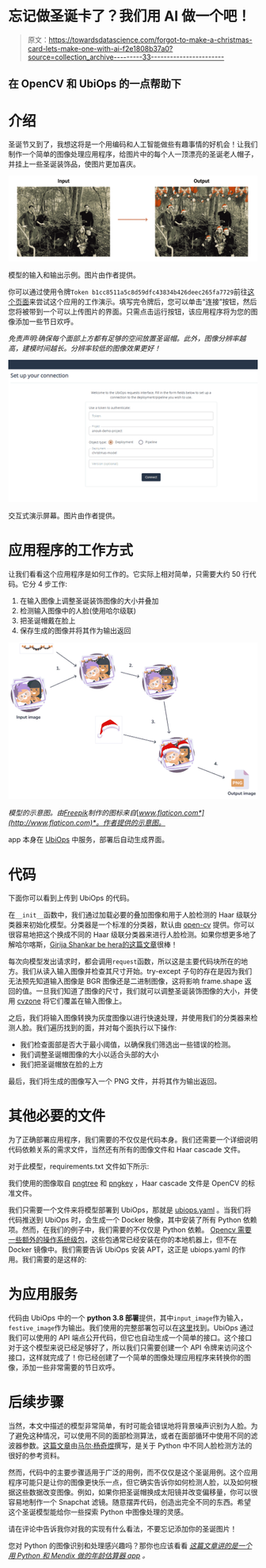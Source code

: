 # 忘记做圣诞卡了？我们用 AI 做一个吧！

> 原文：<https://towardsdatascience.com/forgot-to-make-a-christmas-card-lets-make-one-with-ai-f2e1808b37a0?source=collection_archive---------33----------------------->

## 在 OpenCV 和 UbiOps 的一点帮助下

# 介绍

圣诞节又到了，我想这将是一个用编码和人工智能做些有趣事情的好机会！让我们制作一个简单的图像处理应用程序，给图片中的每个人一顶漂亮的圣诞老人帽子，并挂上一些圣诞装饰品，使图片更加喜庆。

![](img/1054f8233a6edcb4eee205fd3151f79f.png)

模型的输入和输出示例。图片由作者提供。

你可以通过使用令牌`Token b1cc8511a5c8d59dfc43834b426deec265fa7729`前往[这个页面](https://requests.ubiops.com/projects/anouk-demo-project/deployments/christmas-model)来尝试这个应用的工作演示。填写完令牌后，您可以单击“连接”按钮，然后您将被带到一个可以上传图片的界面。只需点击运行按钮，该应用程序将为您的图像添加一些节日欢呼。

*免责声明:确保每个面部上方都有足够的空间放置圣诞帽。此外，图像分辨率越高，建模时间越长。分辨率较低的图像效果更好！*

![](img/ca517834159bd76bd2fa6278aec5e775.png)

交互式演示屏幕。图片由作者提供。

# 应用程序的工作方式

让我们看看这个应用程序是如何工作的。它实际上相对简单，只需要大约 50 行代码。它分 4 步工作:

1.  在输入图像上调整圣诞装饰图像的大小并叠加
2.  检测输入图像中的人脸(使用哈尔级联)
3.  把圣诞帽戴在脸上
4.  保存生成的图像并将其作为输出返回

![](img/cc29701c507e3128f2a4a921061800a9.png)

*模型的示意图。由*[*Freepik*](https://www.freepik.com)*制作的图标来自*[*www.flaticon.com*](http://www.flaticon.com)*。作者提供的示意图。*

app 本身在 [UbiOps](https://ubiops.com/) 中服务，部署后自动生成界面。

# 代码

下面你可以看到上传到 UbiOps 的代码。

在`__init__`函数中，我们通过加载必要的叠加图像和用于人脸检测的 Haar 级联分类器来初始化模型。分类器是一个标准的分类器，默认由 [open-cv](https://opencv.org/) 提供。你可以很容易地把这个换成不同的 Haar 级联分类器来进行人脸检测。如果你想更多地了解哈尔喀斯，[Girija Shankar be hera](/face-detection-with-haar-cascade-727f68dafd08)[的这篇文章](https://medium.com/u/15521c3a84a9?source=post_page-----f2e1808b37a0--------------------------------)很棒！

每次向模型发出请求时，都会调用`request`函数，所以这是主要代码块所在的地方。我们从读入输入图像并检查其尺寸开始。try-except 子句的存在是因为我们无法预先知道输入图像是 BGR 图像还是二进制图像，这将影响 frame.shape 返回的值。一旦我们知道了图像的尺寸，我们就可以调整圣诞装饰图像的大小，并使用 [cvzone](https://github.com/cvzone/cvzone) 将它们覆盖在输入图像上。

之后，我们将输入图像转换为灰度图像以进行快速处理，并使用我们的分类器来检测人脸。我们遍历找到的面，并对每个面执行以下操作:

*   我们检查面部是否大于最小阈值，以确保我们筛选出一些错误的检测。
*   我们调整圣诞帽图像的大小以适合头部的大小
*   我们把圣诞帽放在脸的上方

最后，我们将生成的图像写入一个 PNG 文件，并将其作为输出返回。

# 其他必要的文件

为了正确部署应用程序，我们需要的不仅仅是代码本身。我们还需要一个详细说明代码依赖关系的需求文件，当然还有所有的图像文件和 Haar cascade 文件。

对于此模型，requirements.txt 文件如下所示:

我们使用的图像取自 [pngtree](https://pngtree.com/freepng/santa-claus-red-christmas-hat-cartoon_5594267.html) 和 [pngkey](https://www.pngkey.com/maxpic/u2e6t4r5y3q8i1u2/) ，Haar cascade 文件是 OpenCV 的标准文件。

我们只需要一个文件来将模型部署到 UbiOps，那就是 [ubiops.yaml](https://ubiops.com/docs/deployments/deployment-package/ubiops-yaml/) 。当我们将代码推送到 UbiOps 时，会生成一个 Docker 映像，其中安装了所有 Python 依赖项。然而，在我们的例子中，我们需要的不仅仅是 Python 依赖。 [Opencv 需要一些额外的操作系统级包](https://stackoverflow.com/questions/55313610/importerror-libgl-so-1-cannot-open-shared-object-file-no-such-file-or-directo)，这些包通常已经安装在你的本地机器上，但不在 Docker 镜像中。我们需要告诉 UbiOps 安装 APT，这正是 ubiops.yaml 的作用。我们需要的是这样的:

# 为应用服务

代码由 UbiOps 中的一个 **python 3.8 部署**提供，其中`input_image`作为输入，`festive_image`作为输出。我们使用的完整部署包可以在[这里](https://github.com/UbiOps/tutorials/tree/master/ready-deployments/christmas-model)找到。UbiOps 通过我们可以使用的 API 端点公开代码，但它也自动生成一个简单的接口。这个接口对于这个模型来说已经足够好了，所以我们只需要创建一个 API 令牌来访问这个接口，这样就完成了！你已经创建了一个简单的图像处理应用程序来转换你的图像，添加一些非常需要的节日欢呼。

# 后续步骤

当然，本文中描述的模型非常简单，有时可能会错误地将背景噪声识别为人脸。为了避免这种情况，可以使用不同的面部检测算法，或者在面部循环中使用不同的滤波器参数。[这篇文章](/a-guide-to-face-detection-in-python-3eab0f6b9fc1)由[马尔·杨奇煜](https://medium.com/u/ddcee06de4c8?source=post_page-----f2e1808b37a0--------------------------------)撰写，是关于 Python 中不同人脸检测方法的很好的参考资料。

然而，代码中的主要步骤适用于广泛的用例，而不仅仅是这个圣诞用例。这个应用程序可能只是让你的图像更快乐一点，但它确实告诉你如何检测人脸，以及如何根据这些数据改变图像。例如，如果你把圣诞帽换成太阳镜并改变偏移量，你可以很容易地制作一个 Snapchat 滤镜。随意摆弄代码，创造出完全不同的东西。希望这个圣诞模型能给你一些探索 Python 中图像处理的灵感。

请在评论中告诉我你对我的实现有什么看法，不要忘记添加你的圣诞图片！

您对 Python 的图像识别和处理感兴趣吗？那你也应该看看 [*这篇文章讲的是一个用 Python 和 Mendix 做的年龄估算器 app*](https://ubiops.com/building-a-low-code-app-powered-by-ai/) *。*